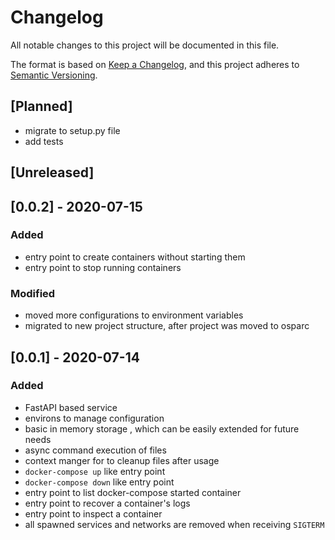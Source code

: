 # Changelog
All notable changes to this project will be documented in this file.

The format is based on [Keep a Changelog](https://keepachangelog.com/en/1.0.0/),
and this project adheres to [Semantic Versioning](https://semver.org/spec/v2.0.0.html).

## [Planned]

- migrate to setup.py file
- add tests

## [Unreleased]

## [0.0.2] - 2020-07-15
### Added
- entry point to create containers without starting them
- entry point to stop running containers

### Modified
- moved more configurations to environment variables
- migrated to new project structure, after project was moved to osparc

## [0.0.1] - 2020-07-14
### Added
- FastAPI based service
- environs to manage configuration
- basic in memory storage , which can be easily extended for future needs
- async command execution of files
- context manger for to cleanup files after usage
- `docker-compose up` like entry point
- `docker-compose down` like entry point
- entry point to list docker-compose started container
- entry point to recover a container's logs
- entry point to inspect a container
- all spawned services and networks are removed when receiving `SIGTERM`
